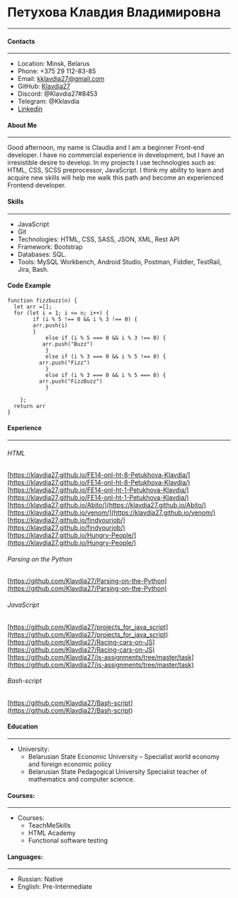 # Петухова Клавдия Владимировна
---
#### Contacts
---
* Location: Minsk, Belarus
* Phone: +375 29 112-83-85
* Email: kklavdia27@gmail.com
* GitHub: [Klavdia27](https://github.com/Klavdia27)
* Discord: @Klavdia27#8453
* Telegram: @Kklavdia
* [Linkedin](https://www.linkedin.com/in/klavdia-petukhova-757031202/) 


#### About Me
----
Good afternoon, my name is Claudia and I am a beginner Front-end developer. I have no commercial experience in development, but I have an irresistible desire to develop.
In my projects I use technologies such as: HTML, CSS, SCSS preprocessor, JavaScript.
I think my ability to learn and acquire new skills will help me walk this path and become an experienced Frontend developer.



#### Skills
---
* JavaScript 
* Git
* Technologies: HTML, CSS, SASS, JSON, 
XML, Rest API
* Framework: Bootstrap 
* Databases: SQL.
* Tools: MySQL Workbench, Android 
Studio, Postman, Fiddler, TestRail, 
Jira, Bash. 



#### Code Example
```
function fizzbuzz(n) {
  let arr =[];
  for (let i = 1; i <= n; i++) {
        if (i % 5 !== 0 && i % 3 !== 0) {
        arr.push(i)
        } 
            else if (i % 5 === 0 && i % 3 !== 0) {
           arr.push("Buzz")
            }
            else if (i % 3 === 0 && i % 5 !== 0) {
          arr.push("Fizz")
            }
            else if (i % 3 === 0 && i % 5 === 0) {
          arr.push("FizzBuzz")
            }
   
    };
  return arr
}
```


#### Experience
---
###### HTML 
[https://klavdia27.github.io/FE14-onl-ht-8-Petukhova-Klavdia/](https://klavdia27.github.io/FE14-onl-ht-8-Petukhova-Klavdia/)
[https://klavdia27.github.io/FE14-onl-ht-1-Petukhova-Klavdia/](https://klavdia27.github.io/FE14-onl-ht-1-Petukhova-Klavdia/)
[https://klavdia27.github.io/Abito/](https://klavdia27.github.io/Abito/)
[https://klavdia27.github.io/venom/](https://klavdia27.github.io/venom/)
[https://klavdia27.github.io/findyourjob/](https://klavdia27.github.io/findyourjob/)
[https://klavdia27.github.io/Hungry-People/](https://klavdia27.github.io/Hungry-People/)
###### Parsing on the Python
[https://github.com/Klavdia27/Parsing-on-the-Python](https://github.com/Klavdia27/Parsing-on-the-Python)
###### JavaScript
[https://github.com/Klavdia27/projects_for_java_script](https://github.com/Klavdia27/projects_for_java_script)
[https://github.com/Klavdia27/Racing-cars-on-JS](https://github.com/Klavdia27/Racing-cars-on-JS)
[https://github.com/Klavdia27/js-assignments/tree/master/task](https://github.com/Klavdia27/js-assignments/tree/master/task)
###### Bash-script
[https://github.com/Klavdia27/Bash-script](https://github.com/Klavdia27/Bash-script)


#### Education
---
* University: 
    + Belarusian State Economic University – Specialist world economy and foreign economic policy
    + Belarusian State Pedagogical University Specialist teacher of mathematics and computer science.



#### Courses:
---
* Courses: 
    + TeachMeSkills 
    + HTML Academy
    + Functional software testing


#### Languages:
---
* Russian: Native
* English: Pre-Intermediate